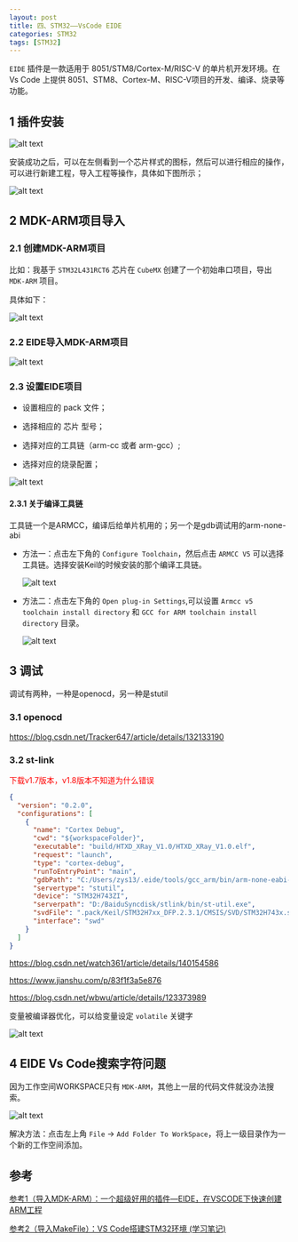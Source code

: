```yaml
---
layout: post
title: 四、STM32——VsCode EIDE
categories: STM32
tags: [STM32]
---
```


`EIDE` 插件是一款适用于 8051/STM8/Cortex-M/RISC-V 的单片机开发环境。在 Vs Code 上提供 8051、STM8、Cortex-M、RISC-V项目的开发、编译、烧录等功能。

## 1 插件安装

![alt text](/assets/ST/04_EIDE/image/image.png)

安装成功之后，可以在左侧看到一个芯片样式的图标，然后可以进行相应的操作，可以进行新建工程，导入工程等操作，具体如下图所示；

![alt text](/assets/ST/04_EIDE/image/image-1.png)


## 2 MDK-ARM项目导入

### 2.1 创建MDK-ARM项目

比如：我基于 `STM32L431RCT6` 芯片在 `CubeMX` 创建了一个初始串口项目，导出 `MDK-ARM` 项目。

具体如下：

![alt text](/assets/ST/04_EIDE/image/image-2.png)

### 2.2 EIDE导入MDK-ARM项目

![alt text](/assets/ST/04_EIDE/image/image-3.png)

### 2.3 设置EIDE项目

- 设置相应的 pack 文件；

- 选择相应的 芯片 型号；

- 选择对应的工具链（arm-cc 或者 arm-gcc）;

- 选择对应的烧录配置；

![alt text](/assets/ST/04_EIDE/image/image-4.png)

#### 2.3.1 关于编译工具链

工具链一个是ARMCC，编译后给单片机用的；另一个是gdb调试用的arm-none-abi

- 方法一：点击左下角的 `Configure Toolchain`，然后点击 `ARMCC V5` 可以选择工具链。选择安装Keil的时候安装的那个编译工具链。

    ![alt text](/assets/ST/04_EIDE/image/image-5.png)

- 方法二：点击左下角的 `Open plug-in Settings`,可以设置 `Armcc v5 toolchain install directory` 和 `GCC for ARM toolchain install directory` 目录。
    
    ![alt text](/assets/ST/04_EIDE/image/image-7.png)

## 3 调试

调试有两种，一种是openocd，另一种是stutil

### 3.1 openocd

https://blog.csdn.net/Tracker647/article/details/132133190

### 3.2 st-link

<font color="red">下载v1.7版本，v1.8版本不知道为什么错误</font>

```json
{
  "version": "0.2.0",
  "configurations": [
    {
      "name": "Cortex Debug",
      "cwd": "${workspaceFolder}",
      "executable": "build/HTXD_XRay_V1.0/HTXD_XRay_V1.0.elf",
      "request": "launch",
      "type": "cortex-debug",
      "runToEntryPoint": "main",
      "gdbPath": "C:/Users/zys13/.eide/tools/gcc_arm/bin/arm-none-eabi-gdb.exe",
      "servertype": "stutil",
      "device": "STM32H743ZI",
      "serverpath": "D:/BaiduSyncdisk/stlink/bin/st-util.exe",
      "svdFile": ".pack/Keil/STM32H7xx_DFP.2.3.1/CMSIS/SVD/STM32H743x.svd",
      "interface": "swd"
    }
  ]
}
```

https://blog.csdn.net/watch361/article/details/140154586

https://www.jianshu.com/p/83f1f3a5e876

https://blog.csdn.net/wbwu/article/details/123373989

变量被编译器优化，可以给变量设定 `volatile` 关键字

![alt text](/assets/ST/04_EIDE/image/image-6.png)

## 4 EIDE Vs Code搜索字符问题

因为工作空间WORKSPACE只有 `MDK-ARM`，其他上一层的代码文件就没办法搜索。

![alt text](/assets/ST/04_EIDE/image/image-8.png)

解决方法：点击左上角 `File` -> `Add Folder To WorkSpace`，将上一级目录作为一个新的工作空间添加。

## 参考

[参考1（导入MDK-ARM）：一个超级好用的插件—EIDE，在VSCODE下快速创建ARM工程](https://blog.csdn.net/u010632165/article/details/119067457)

[参考2（导入MakeFile）：VS Code搭建STM32环境 (学习笔记)](https://blog.csdn.net/2301_77493106/article/details/135047285)